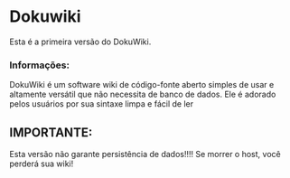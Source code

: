 # Dokuwiki

Esta é a primeira versão do DokuWiki.

### Informações:

DokuWiki é um software wiki de código-fonte aberto simples de usar e altamente versátil que não necessita de banco de dados. Ele é adorado pelos usuários por sua sintaxe limpa e fácil de ler

## IMPORTANTE:

Esta versão não garante persistência de dados!!!! Se morrer o host, você perderá sua wiki!
